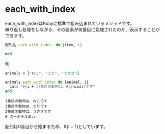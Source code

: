 # each_with_index
each_with_indexはRubyに標準で組み込まれているメソッドです。<br>
繰り返し処理をしながら、その要素が何番目に処理されたのか、表示することができます。

```ruby
配列名.each_with_index  do |item, i|

end
```

例
```ruby
animals = ["ねこ", "とり", "うさぎ"]

animals.each_with_index do |animal, i|
  puts "#{i + 1}番目の動物は、#{animal}です"
end
```

```
1番目の動物は、ねこです
2番目の動物は、とりです
3番目の動物は、うさぎです
# ターミナル出力
```

配列は0番目から始まるため、#{i + 1}としています。
